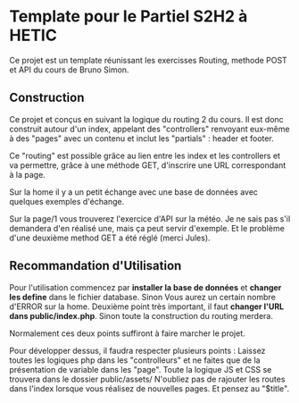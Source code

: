 # Template pour le Partiel S2H2 à HETIC

Ce projet est un template réunissant les exercisses Routing, methode POST et API du cours de Bruno Simon.


## Construction

Ce projet et conçus en suivant la logique du routing 2 du cours. 
Il est donc construit autour d'un index, appelant des "controllers" renvoyant eux-même à des "pages" avec un contenu et inclut les "partials" : header et footer.

Ce "routing" est possible grâce au lien entre les index et les controllers et va permettre, grâce à une méthode GET, d'inscrire une URL correspondant à la page.

Sur la home il y a un petit échange avec une base de données avec quelques exemples d'échange.

Sur la page/1 vous trouverez l'exercice d'API sur la météo. Je ne sais pas s'il demandera d'en réalisé une, mais ça peut servir d'exemple. Et le problème d'une deuxième method GET a été réglé (merci Jules).


## Recommandation d'Utilisation

Pour l'utilisation commencez par **installer la base de données** et **changer les define** dans le fichier database. Sinon Vous aurez un certain nombre d'ERROR sur la home.
Deuxième point très important, il faut **changer l'URL dans public/index.php**. Sinon toute la construction du routing merdera.

Normalement ces deux points suffiront à faire marcher le projet.

Pour développer dessus, il faudra respecter plusieurs points :
  Laissez toutes les logiques php dans les "controlleurs" et ne faites que de la présentation de variable dans les "page".
  Toute la logique JS et CSS se trouvera dans le dossier public/assets/
  N'oubliez pas de rajouter les routes dans l'index lorsque vous réalisez de nouvelles pages. Et pensez au "$title".
